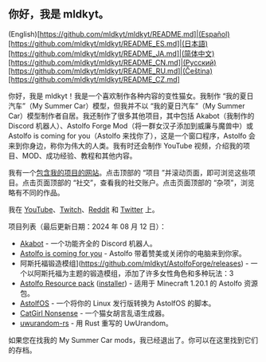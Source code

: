 ## 你好，我是 mldkyt。

(English)[https://github.com/mldkyt/mldkyt/README.md]|(Español)[https://github.com/mldkyt/mldkyt/README_ES.md]|(日本語)[https://github.com/mldkyt/mldkyt/README_JA.md]|(简体中文)[https://github.com/mldkyt/mldkyt/README_CN.md]|(Русский)[https://github.com/mldkyt/mldkyt/README_RU.md]|(Čeština)[https://github.com/mldkyt/mldkyt/README_CZ.md]

你好，我是 mldkyt！我是一个喜欢制作各种内容的变性猫女。我制作 “我的夏日汽车”（My Summer Car）模型，但我并不以 “我的夏日汽车”（My Summer Car）模型制作者自居。我还制作了很多其他项目，其中包括 Akabot（我制作的 Discord 机器人）、Astolfo Forge Mod（将一群女汉子添加到威廉与魔兽中）或 Astolfo is coming for you（Astolfo 来找你了），这是一个窗口程序，Astolfo 会来到你身边，称你为伟大的人类。我有时还会制作 YouTube 视频，介绍我的项目、MOD、成功经验、教程和其他内容。

我有一个[包含我的项目的网站](https://mldkyt.com/)。点击顶部的 “项目 ”并滚动页面，即可浏览这些项目。点击页面顶部的 “社交”，查看我的社交账户。点击页面顶部的 “杂项”，浏览略有不同的作品。

我在 [YouTube](https://youtube.com/@mldkyt)、[Twitch](https://twitch.tv/mldkyt)、[Reddit](https://reddit.com/u/mldkyt) 和 [Twitter](https://twitter.com/@mldkyt) 上。

项目列表（最后更新日期：2024 年 08 月 12 日）：

- [Akabot](https://mldkyt.com/project/akabot) - 一个功能齐全的 Discord 机器人。
- [Astolfo is coming for you](https://github.com/mldkyt/AstolfoIsComingForYou/releases) - Astolfo 带着赞美或关闭你的电脑来到你家。
- 阿斯托福锻造模组](https://github.com/mldkyt/AstolfoForge/releases) - 一个以阿斯托福为主题的锻造模组，添加了许多女性角色和多种玩法：3
- [Astolfo Resource pack](https://github.com/mldkyt/AstolfoResourcePack) ([installer](https://github.com/mldkyt/AstolfoResourcePackInstaller/releases/)) - 适用于 Minecraft 1.20.1 的 Astolfo 资源包。
- [AstolfOS](https://github.com/mldkyt/AstolfOS/wiki/) - 一个将你的 Linux 发行版转换为 AstolfOS 的脚本。
- [CatGirl Nonsense](https://mldkyt.com/project/catgirlnonsense/) - 一个猫女胡言乱语生成器。
- [uwurandom-rs](https://github.com/mldkyt/uwurandom-rs/) - 用 Rust 重写的 UwUrandom。

如果您在找我的 My Summer Car mods，我已经退出了。你可以在这里找到它们的存档。